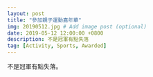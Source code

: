 ```yaml
---
layout: post
title: "參加親子運動嘉年華"
img: 20190512.jpg # Add image post (optional)
date: 2019-05-12 12:00:00 +0800
description: 不是冠軍有點失落
tag: [Activity, Sports, Awarded]
---
```

不是冠軍有點失落。